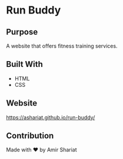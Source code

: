 # Run Buddy

## Purpose
A website that offers fitness training services.

## Built With
* HTML
* CSS

## Website
https://ashariat.github.io/run-buddy/

## Contribution
Made with ❤️ by Amir Shariat
